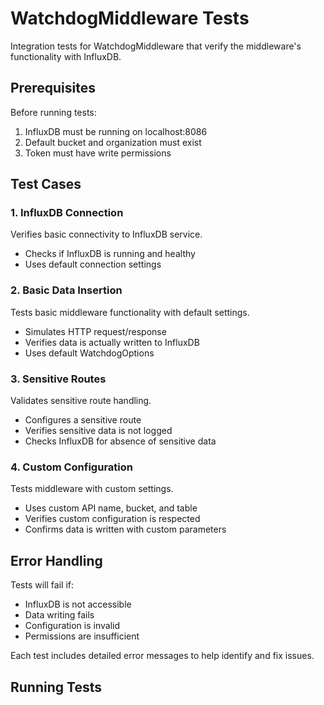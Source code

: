 # WatchdogMiddleware Tests

Integration tests for WatchdogMiddleware that verify the middleware's functionality with InfluxDB.

## Prerequisites

Before running tests:
1. InfluxDB must be running on localhost:8086
2. Default bucket and organization must exist
3. Token must have write permissions

## Test Cases

### 1. InfluxDB Connection
Verifies basic connectivity to InfluxDB service.
- Checks if InfluxDB is running and healthy
- Uses default connection settings

### 2. Basic Data Insertion
Tests basic middleware functionality with default settings.
- Simulates HTTP request/response
- Verifies data is actually written to InfluxDB
- Uses default WatchdogOptions

### 3. Sensitive Routes
Validates sensitive route handling.
- Configures a sensitive route
- Verifies sensitive data is not logged
- Checks InfluxDB for absence of sensitive data

### 4. Custom Configuration
Tests middleware with custom settings.
- Uses custom API name, bucket, and table
- Verifies custom configuration is respected
- Confirms data is written with custom parameters

## Error Handling

Tests will fail if:
- InfluxDB is not accessible
- Data writing fails
- Configuration is invalid
- Permissions are insufficient

Each test includes detailed error messages to help identify and fix issues.

## Running Tests

